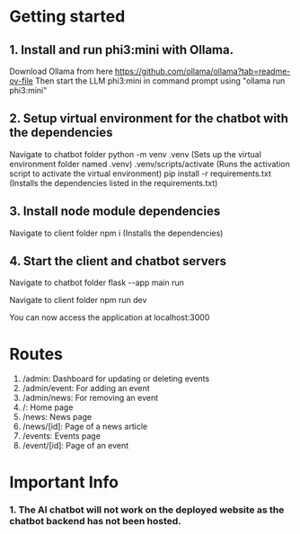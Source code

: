 # Getting started

## 1. Install and run phi3:mini with Ollama.
Download Ollama from here https://github.com/ollama/ollama?tab=readme-ov-file
Then start the LLM phi3:mini in command prompt using "ollama run phi3:mini"

## 2. Setup virtual environment for the chatbot with the dependencies
Navigate to chatbot folder
python -m venv .venv                (Sets up the virtual environment folder named .venv)
.venv/scripts/activate              (Runs the activation script to activate the virtual environment)
pip install -r requirements.txt     (Installs the dependencies listed in the requirements.txt)

## 3. Install node module dependencies
Navigate to client folder
npm i                               (Installs the dependencies)

## 4. Start the client and chatbot servers
Navigate to chatbot folder
flask --app main run

Navigate to client folder
npm run dev

You can now access the application at localhost:3000

# Routes
1. /admin: Dashboard for updating or deleting events
2. /admin/event: For adding an event
3. /admin/news: For removing an event
4. /: Home page
5. /news: News page
6. /news/[id]: Page of a news article
7. /events: Events page
8. /event/[id]: Page of an event

# Important Info

### 1. The AI chatbot will not work on the deployed website as the chatbot backend has not been hosted.
